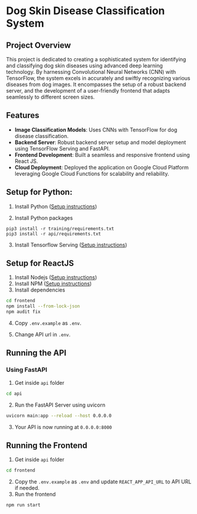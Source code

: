# Dog Skin Disease Classification System

## Project Overview

This project is dedicated to creating a sophisticated system for identifying and classifying dog skin diseases using advanced deep learning technology. By harnessing Convolutional Neural Networks (CNN) with TensorFlow, the system excels in accurately and swiftly recognizing various diseases from dog images. It encompasses the setup of a robust backend server, and the development of a user-friendly frontend that adapts seamlessly to different screen sizes.

## Features

- **Image Classification Models**: Uses CNNs with TensorFlow for dog disease classification.
- **Backend Server**: Robust backend server setup and model deployment using TensorFlow Serving and FastAPI.
- **Frontend Development**: Built a seamless and responsive frontend using React JS.
- **Cloud Deployment**: Deployed the application on Google Cloud Platform leveraging Google Cloud Functions for scalability and reliability.

## Setup for Python:

1. Install Python ([Setup instructions](https://wiki.python.org/moin/BeginnersGuide))

2. Install Python packages

```
pip3 install -r training/requirements.txt
pip3 install -r api/requirements.txt
```

3. Install Tensorflow Serving ([Setup instructions](https://www.tensorflow.org/tfx/serving/setup))

## Setup for ReactJS

1. Install Nodejs ([Setup instructions](https://nodejs.org/en/download/package-manager/))
2. Install NPM ([Setup instructions](https://www.npmjs.com/get-npm))
3. Install dependencies

```bash
cd frontend
npm install --from-lock-json
npm audit fix
```

4. Copy `.env.example` as `.env`.

5. Change API url in `.env`.

## Running the API

### Using FastAPI

1. Get inside `api` folder

```bash
cd api
```

2. Run the FastAPI Server using uvicorn

```bash
uvicorn main:app --reload --host 0.0.0.0
```

3. Your API is now running at `0.0.0.0:8000`


## Running the Frontend

1. Get inside `api` folder

```bash
cd frontend
```

2. Copy the `.env.example` as `.env` and update `REACT_APP_API_URL` to API URL if needed.
3. Run the frontend

```bash
npm run start
```

